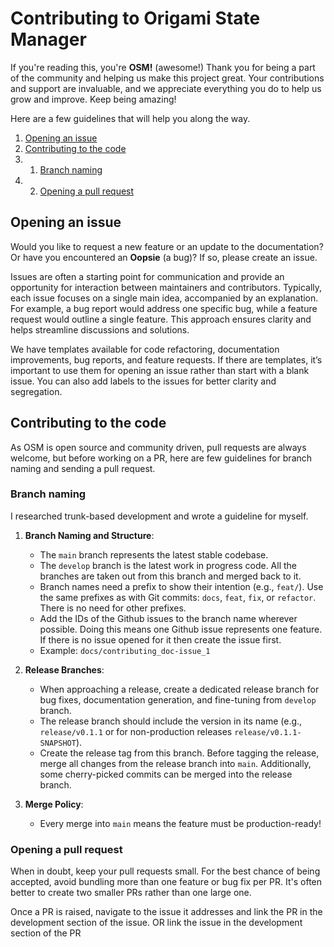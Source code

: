 # Contributing to Origami State Manager

If you're reading this, you're **OSM!** (awesome!) Thank you for being a part of the community and helping us make this project great. Your contributions and support are invaluable, and we appreciate everything you do to help us grow and improve. Keep being amazing!

Here are a few guidelines that will help you along the way.

1. [Opening an issue](#opening-an-issue)
2. [Contributing to the code](#contributing-to-the-code)
3. 1. [Branch naming](#branch-naming)
4. 2. [Opening a pull request](#opening-a-pull-request)

## Opening an issue

Would you like to request a new feature or an update to the documentation? Or have you encountered an **Oopsie** (a bug)? If so, please create an issue.

Issues are often a starting point for communication and provide an opportunity for interaction between maintainers and contributors. Typically, each issue focuses on a single main idea, accompanied by an explanation. For example, a bug report would address one specific bug, while a feature request would outline a single feature. This approach ensures clarity and helps streamline discussions and solutions.

We have templates available for code refactoring, documentation improvements, bug reports, and feature requests. If there are templates, it’s important to use them for opening an issue rather than start with a blank issue. You can also add labels to the issues for better clarity and segregation.

## Contributing to the code

As OSM is open source and community driven, pull requests are always welcome, but before working on a PR, here are few guidelines for branch naming and sending a pull request.

### Branch naming

I researched trunk-based development and wrote a guideline for myself.

1. **Branch Naming and Structure**:

   - The `main` branch represents the latest stable codebase.
   - The `develop` branch is the latest work in progress code. All the branches are taken out from this branch and merged back to it.
   - Branch names need a prefix to show their intention (e.g., `feat/`). Use the same prefixes as with Git commits: `docs`, `feat`, `fix`, or `refactor`. There is no need for other prefixes.
   - Add the IDs of the Github issues to the branch name wherever possible. Doing this means one Github issue represents one feature. If there is no issue opened for it then create the issue first.
   - Example: `docs/contributing_doc-issue_1`

2. **Release Branches**:

   - When approaching a release, create a dedicated release branch for bug fixes, documentation generation, and fine-tuning from `develop` branch.
   - The release branch should include the version in its name (e.g., `release/v0.1.1` or for non-production releases `release/v0.1.1-SNAPSHOT`).
   - Create the release tag from this branch. Before tagging the release, merge all changes from the release branch into `main`. Additionally, some cherry-picked commits can be merged into the release branch.

3. **Merge Policy**:
   - Every merge into `main` means the feature must be production-ready!

### Opening a pull request

When in doubt, keep your pull requests small. For the best chance of being accepted, avoid bundling more than one feature or bug fix per PR. It's often better to create two smaller PRs rather than one large one.

Once a PR is raised, navigate to the issue it addresses and link the PR in the development section of the issue. OR link the issue in the development section of the PR
